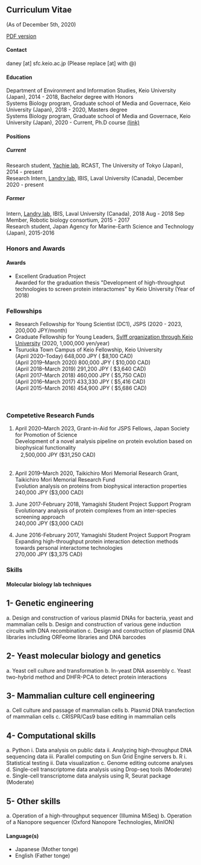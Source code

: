 ## Curriculum Vitae 
(As of December 5th, 2020)

[PDF version](https://danyamamotoevans.github.io/CV_Dan_Yamamoto_20201205.pdf)



#### Contact 
daney [at] sfc.keio.ac.jp (Please replace [at] with @)


#### Education
Department of Environment and Information Studies, Keio University (Japan), 2014 - 2018, Bachelor degree with Honors<br>
Systems Biology program, Graduate school of Media and Governace, Keio University (Japan), 2018 - 2020, Masters degree <br>
Systems Biology program, Graduate school of Media and Governace, Keio University (Japan), 2020 - Current, Ph.D course [(link)](http://www.iab.keio.ac.jp/en/index.html)<br>


#### Positions
##### Current 
Research student, [Yachie lab](http://yachie-lab.org), RCAST, The University of Tokyo (Japan), 2014 - present <br>
Research Intern, [Landry lab](https://landrylab.ibis.ulaval.ca), IBIS, Laval University (Canada), December 2020  - present <br>

##### Former
Intern, [Landry lab](https://landrylab.ibis.ulaval.ca), IBIS, Laval University (Canada), 2018 Aug - 2018 Sep <br>
Member, Robotic biology consortium, 2015 - 2017 <br>
Research student, Japan Agency for Marine-Earth Science and Technology (Japan), 2015-2016 <br>


### Honors and Awards

#### Awards
* Excellent Graduation Project <br>
Awarded for the graduation thesis "Development of high-throughput technologies to screen protein interactomes" by Keio University (Year of 2018) <br>

### Fellowships 
* Research Fellowship for Young Scientist (DC1), JSPS  (2020 - 2023, 200,000 JPY/month)
* Graduate Fellowship for Young Leaders, [Sylff organization through Keio University](https://www.sylff.org/institutions/keio-university/) (2020, 1,000,000 yen/year) 
* Tsuruoka Town Campus of Keio Fellowship, Keio University<br> 
    (April 2020–Today)        648,000 JPY   (  $8,100 CAD)<br>
    (April 2019–March 2020)   800,000 JPY   ( $10,000 CAD)<br>
    (April 2018–March 2019)   291,200 JPY   (  $3,640 CAD)<br>
    (April 2017–March 2018)   460,000 JPY   (  $5,750 CAD)<br>
    (April 2016–March 2017)   433,330 JPY   (  $5,416 CAD)<br>
    (April 2015–March 2016)   454,900 JPY   (  $5,686 CAD)<br>
<br>

### Competetive Research Funds
1. April 2020–March 2023, Grant-in-Aid for JSPS Fellows, Japan Society for Promotion of Science <br>
 Development of a novel analysis pipeline on protein evolution based on biophysical functionality  <br>
　2,500,000 JPY ($31,250 CAD)<br><br>

2. April 2019–March 2020, Taikichiro Mori Memorial Research Grant, Taikichiro Mori Memorial Research Fund<br>
Evolution analysis on proteins from biophysical interaction properties<br>
240,000 JPY ($3,000 CAD)<br>

3. June 2017-February 2018, Yamagishi Student Project Support Program<br>
Evolutionary analysis of protein complexes from an inter-species screening approach<br> 
240,000 JPY ($3,000 CAD)<br>

4. June 2016-February 2017, Yamagishi Student Project Support Program<br> 
Expanding high-throughput protein interaction detection methods towards personal interactome technologies<br>
270,000 JPY ($3,375 CAD)<br>



### Skills

#### Molecular biology lab techniques 
## 1-	Genetic engineering
  a.	Design and construction of various plasmid DNAs for bacteria, yeast and mammalian cells
  b.	Design and construction of various gene induction circuits with DNA recombination
  c.	Design and construction of plasmid DNA libraries including ORFeome libraries and DNA barcodes

## 2-	Yeast molecular biology and genetics
  a.	Yeast cell culture and transformation
  b.	In-yeast DNA assembly
  c.	Yeast two-hybrid method and DHFR-PCA to detect protein interactions

## 3-	Mammalian culture cell engineering
  a.	Cell culture and passage of mammalian cells 
  b.	Plasmid DNA transfection of mammalian cells
  c.	CRISPR/Cas9 base editing in mammalian cells

## 4-	Computational skills

  a.	Python 
      i.	Data analysis on public data 
      ii.	Analyzing high-throughput DNA sequencing data
      iii.	Parallel computing on Sun Grid Engine servers
  b.	R
      i.	Statistical testing 
      ii.	Data visualization 
  c.	Genome editing outcome analyses
  d.	Single-cell transcriptome data analysis using Drop-seq tools (Moderate)
  e.	Single-cell transcriptome data analysis using R, Seurat package (Moderate) 

## 5-	Other skills
  a.	Operation of a high-throughput sequencer (Illumina MiSeq)
  b.	Operation of a Nanopore sequencer (Oxford Nanopore Technologies, MinION)


#### Language(s)
* Japanese (Mother tonge)
* English  (Father tonge)
